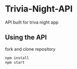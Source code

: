 # Trivia-Night-API

API built for triva night app

## Using the API

  fork and clone repository
  ```javascript
  npm install  
  npm start
  ```
